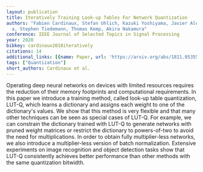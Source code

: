 ```yaml
---
layout: publication
title: Iteratively Training Look-up Tables For Network Quantization
authors: "Fabien Cardinaux, Stefan Uhlich, Kazuki Yoshiyama, Javier Alonso Garc\xED\
  a, Stephen Tiedemann, Thomas Kemp, Akira Nakamura"
conference: IEEE Journal of Selected Topics in Signal Processing
year: 2020
bibkey: cardinaux2018iteratively
citations: 14
additional_links: [{name: Paper, url: 'https://arxiv.org/abs/1811.05355'}]
tags: ["Quantization"]
short_authors: Cardinaux et al.
---
```

Operating deep neural networks on devices with limited resources requires the
reduction of their memory footprints and computational requirements. In this
paper we introduce a training method, called look-up table quantization, LUT-Q,
which learns a dictionary and assigns each weight to one of the dictionary's
values. We show that this method is very flexible and that many other
techniques can be seen as special cases of LUT-Q. For example, we can constrain
the dictionary trained with LUT-Q to generate networks with pruned weight
matrices or restrict the dictionary to powers-of-two to avoid the need for
multiplications. In order to obtain fully multiplier-less networks, we also
introduce a multiplier-less version of batch normalization. Extensive
experiments on image recognition and object detection tasks show that LUT-Q
consistently achieves better performance than other methods with the same
quantization bitwidth.